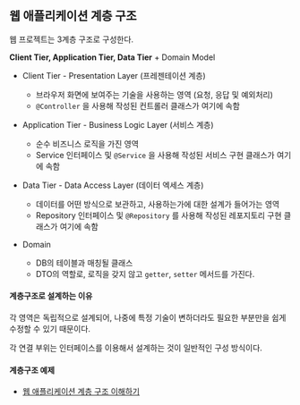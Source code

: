 ## 웹 애플리케이션 계층 구조

웹 프로젝트는 3계층 구조로 구성한다.

**Client Tier, Application Tier, Data Tier** + Domain Model

- Client Tier - Presentation Layer (프레젠테이션 계층)
  - 브라우저 화면에 보여주는 기술을 사용하는 영역 (요청, 응답 및 예외처리)
  - `@Controller` 을 사용해 작성된 컨트롤러 클래스가 여기에 속함
- Application Tier - Business Logic Layer (서비스 계층)
  - 순수 비즈니스 로직을 가진 영역
  - Service 인터페이스 및 `@Service` 을 사용해 작성된 서비스 구현 클래스가 여기에 속함
- Data Tier - Data Access Layer (데이터 엑세스 계층)
  - 데이터를 어떤 방식으로 보관하고, 사용하는가에 대한 설계가 들어가는 영역
  - Repository 인터페이스 및 `@Repository` 를 사용해 작성된 레포지토리 구현 클래스가 여기에 속함

- Domain
  - DB의 테이블과 매칭될 클래스
  - DTO의 역할로, 로직을 갖지 않고 `getter`, `setter` 메서드를 가진다.



#### 계층구조로 설계하는 이유

각 영역은 독립적으로 설계되어, 나중에 특정 기술이 변하더라도 필요한 부분만을 쉽게 수정할 수 있기 때문이다.

각 연결 부위는 인터페이스를 이용해서 설계하는 것이 일반적인 구성 방식이다.

#### 계층구조 예제

- [웹 애플리케이션 계층 구조 이해하기](https://github.com/rlaalstjd00/Web_practice/tree/master/03_web-structure-prac)

